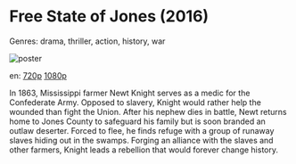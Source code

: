 # Free State of Jones (2016)

Genres: drama, thriller, action, history, war

![poster](http://image.tmdb.org/t/p/w500/tQcwB5nXpN4vH5ewP79tyXJcA1I.jpg)

en:
  [720p](magnet:?xt=urn:btih:8FBCAF2E7E9380547D860938C3811A4535D8DB09&tr=udp://glotorrents.pw:6969/announce&tr=udp://tracker.opentrackr.org:1337/announce&tr=udp://torrent.gresille.org:80/announce&tr=udp://tracker.openbittorrent.com:80&tr=udp://tracker.coppersurfer.tk:6969&tr=udp://tracker.leechers-paradise.org:6969&tr=udp://p4p.arenabg.ch:1337&tr=udp://tracker.internetwarriors.net:1337)
  [1080p](magnet:?xt=urn:btih:3B67DF1650F5274DF5D110D691640C4FDB5DBFB9&tr=udp://glotorrents.pw:6969/announce&tr=udp://tracker.opentrackr.org:1337/announce&tr=udp://torrent.gresille.org:80/announce&tr=udp://tracker.openbittorrent.com:80&tr=udp://tracker.coppersurfer.tk:6969&tr=udp://tracker.leechers-paradise.org:6969&tr=udp://p4p.arenabg.ch:1337&tr=udp://tracker.internetwarriors.net:1337)
  


In 1863, Mississippi farmer Newt Knight serves as a medic for the Confederate Army. Opposed to slavery, Knight would rather help the wounded than fight the Union. After his nephew dies in battle, Newt returns home to Jones County to safeguard his family but is soon branded an outlaw deserter. Forced to flee, he finds refuge with a group of runaway slaves hiding out in the swamps. Forging an alliance with the slaves and other farmers, Knight leads a rebellion that would forever change history.